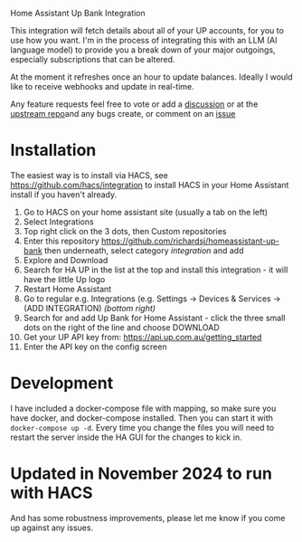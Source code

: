 Home Assistant Up Bank Integration

This integration will fetch details about all of your UP accounts, for you to use how you want. I'm in the process of integrating this with an LLM (AI language model) to provide you a break down of your major outgoings, especially subscriptions that can be altered.

At the moment it refreshes once an hour to update balances. Ideally I would like to receive webhooks and update in real-time.

Any feature requests feel free to vote or add a [discussion](https://github.com/richardsj/homeassistant-up--bank/discussions) or at the [upstream repo](https://github.com/jay-oswald/ha-up-bank/discussions)and any bugs create, or comment on an [issue](https://github.com/jay-oswald/ha-up-bank/issues)

# Installation
The easiest way is to install via HACS, see https://github.com/hacs/integration to install HACS in your Home Assistant install if you haven't already.

1. Go to HACS on your home assistant site (usually a tab on the left)
2. Select Integrations
3. Top right click on the 3 dots, then Custom repositories
3. Enter this repository https://github.com/richardsj/homeassistant-up-bank then underneath, select category *integration* and add
4. Explore and Download
5. Search for HA UP in the list at the top and install this integration - it will have the little Up logo
6. Restart Home Assistant
7. Go to regular e.g. Integrations (e.g. Settings -> Devices &amp; Services -> (ADD INTEGRATION) _(bottom right)_
8. Search for and add Up Bank for Home Assistant - click the three small dots on the right of the line and choose DOWNLOAD
9. Get your UP API key from: https://api.up.com.au/getting_started
10. Enter the API key on the config screen

# Development
I have included a docker-compose file with mapping, so make sure you have docker, and docker-compose installed. Then you can start it with `docker-compose up -d`. Every time you change the files you will need to restart the server inside the HA GUI for the changes to kick in.

# Updated in November 2024 to run with HACS
And has some robustness improvements, please let me know if you come up against any issues.
